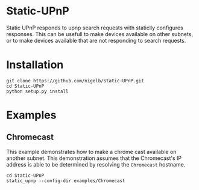 # Static-UPnP
Static UPnP responds to upnp search requests with staticlly configures responses.
This can be usefull to make devices available on other subnets, or to make devices available that are not responding to search requests.


# Installation
```
git clone https://github.com/nigelb/Static-UPnP.git
cd Static-UPnP
python setup.py install
```

# Examples

## Chromecast

This example demonstrates how to make a chrome cast available on another subnet.
This demonstration assumes that the Chromecast's IP address is able to be determined by resolving the `Chromecast` hostname.
```
cd Static-UPnP
static_upnp --config-dir examples/Chromecast
```
